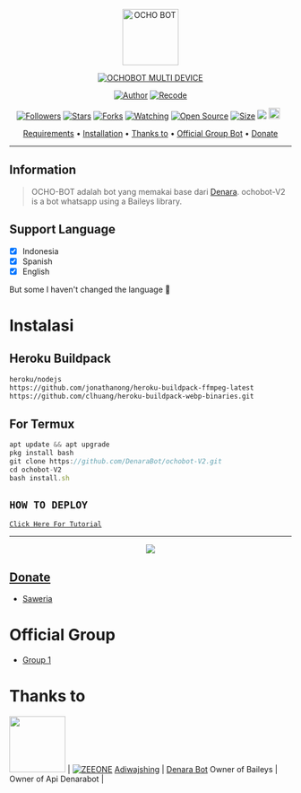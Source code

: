 <p align="center">
<img src="https://github.com/DenaraBot/ochobot-V2/blob/v7.1/image/lol_1.jpg" alt="OCHO BOT" width="100"/>


</p>
<p align="center">
<a href="#"><img title="OCHOBOT MULTI DEVICE" src="https://img.shields.io/badge/OCHOBOT MULTI DEVICE-green?colorA=%23ff0000&colorB=%23017e40&style=for-the-badge"></a>
</p>
<p align="center">
<a href="https://github.com/DenaraBot"><img title="Author" src="https://img.shields.io/badge/Author-Dika-red.svg?style=for-the-badge&logo=github"></a>
<a href="https://github.com/DenaraBot/ochobot-V2"><img title="Recode" src="https://img.shields.io/badge/Recode-ZeeoneOfc-red.svg?style=for-the-badge&logo=github"></a>
</p>
<p align="center">
<a href="https://github.com/zeeone-ofc/followers"><img title="Followers" src="https://img.shields.io/github/followers/zeeone-ofc?color=red&style=flat-square"></a>
<a href="https://github.com/DenaraBot/ochobot-V2/stargazers/"><img title="Stars" src="https://img.shields.io/github/stars/DenaraBot/ochobot-V2?color=blue&style=flat-square"></a>
<a href="https://github.com/DenaraBot/ochobot-V2/network/members"><img title="Forks" src="https://img.shields.io/github/forks/DenaraBot/ochobot-V2?color=red&style=flat-square"></a>
<a href="https://github.com/DenaraBot/ochobot-V2/watchers"><img title="Watching" src="https://img.shields.io/github/watchers/DenaraBot/ochobot-V2?label=Watchers&color=blue&style=flat-square"></a>
<a href="https://github.com/DenaraBot/ochobot-V2"><img title="Open Source" src="https://badges.frapsoft.com/os/v2/open-source.svg?v=103"></a>
<a href="https://github.com/DenaraBot/ochobot-V2/"><img title="Size" src="https://img.shields.io/github/repo-size/DenaraBot/ochobot-V2?style=flat-square&color=green"></a>
<a href="https://hits.seeyoufarm.com"><img src="https://hits.seeyoufarm.com/api/count/incr/badge.svg?url=https%3A%2F%2Fgithub.com%2FDenaraBot%2FOchoBot-V2&count_bg=%2379C83D&title_bg=%23555555&icon=probot.svg&icon_color=%2300FF6D&title=hits&edge_flat=false"/></a>
<a href="https://github.com/DenaraBot/ochobot-V2/graphs/commit-activity"><img height="20" src="https://img.shields.io/badge/Maintained%3F-yes-green.svg"></a>&nbsp;&nbsp;
</p>

<p align="center">
  <a href="https://github.com/DenaraBot/ochobot-V2#requirements">Requirements</a> •
  <a href="https://github.com/DenaraBot/ochobot-V2#instalasi">Installation</a> •
  <a href="https://github.com/DenaraBot/ochobot-V2#thanks-to">Thanks to</a> •
  <a href="https://github.com/DenaraBot/ochobot-V2#Official-Group"> Official Group Bot</a> •
  <a href="https://github.com/DenaraBot/ochobot-V2#donate">Donate</a>
</p>
</div>


---

## Information
> OCHO-BOT adalah bot yang memakai base dari [Denara](https://github.com/DenaraBot/ochobot-V2). ochobot-V2 is a bot whatsapp using a Baileys library.

## Support Language

- [x] Indonesia
- [x] Spanish
- [x] English

But some I haven't changed the language 🛐

# Instalasi
## Heroku Buildpack
```bash
heroku/nodejs
https://github.com/jonathanong/heroku-buildpack-ffmpeg-latest
https://github.com/clhuang/heroku-buildpack-webp-binaries.git
```


## For Termux
```ts
apt update && apt upgrade
pkg install bash
git clone https://github.com/DenaraBot/ochobot-V2.git
cd ochobot-V2
bash install.sh
```


## ```HOW TO DEPLOY```

[`Click Here For Tutorial`](https://youtu.be/YNrRfF8Rxpg)<br>

----------

<p align="center">
  <a href="https://youtu.be/YNrRfF8Rxpg"><img src="https://a.top4top.io/p_2081imvxm1.jpg" />
</p>

## Donate
- [Saweria](https://saweria.co/denarabot26)

# Official Group
- [Group 1](https://chat.whatsapp.com/BiHY7oEBhQo1CsDeZgQ5dA)

# Thanks to
<a href="https://github.com/adiwajshing"><img src="https://github.com/adiwajshing.png?size=100" width="100" height="100"></a> | [![ZEEONE](http://github.com/zeeone-ofc.png?size=100)](http://github.com/DenaraBot) 
[Adiwajshing](https://github.com/adiwajshing) | [Denara Bot](https://DenaraBot.github.io)
Owner of Baileys | Owner of Api Denarabot |

